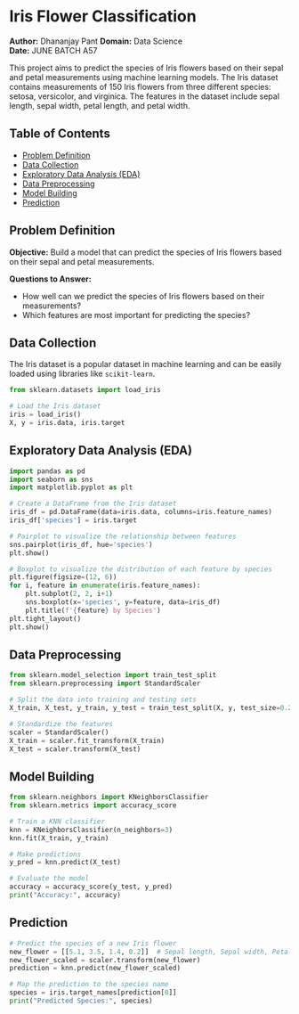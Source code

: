 # Iris Flower Classification

**Author:** Dhananjay Pant
**Domain:** Data Science  
**Date:** JUNE BATCH A57 

This project aims to predict the species of Iris flowers based on their sepal and petal measurements using machine learning models. The Iris dataset contains measurements of 150 Iris flowers from three different species: setosa, versicolor, and virginica. The features in the dataset include sepal length, sepal width, petal length, and petal width.

## Table of Contents

- [Problem Definition](#problem-definition)
- [Data Collection](#data-collection)
- [Exploratory Data Analysis (EDA)](#exploratory-data-analysis-eda)
- [Data Preprocessing](#data-preprocessing)
- [Model Building](#model-building)
- [Prediction](#prediction)

## Problem Definition

**Objective:** Build a model that can predict the species of Iris flowers based on their sepal and petal measurements.

**Questions to Answer:**
- How well can we predict the species of Iris flowers based on their measurements?
- Which features are most important for predicting the species?

## Data Collection

The Iris dataset is a popular dataset in machine learning and can be easily loaded using libraries like `scikit-learn`.

```python
from sklearn.datasets import load_iris

# Load the Iris dataset
iris = load_iris()
X, y = iris.data, iris.target
```

## Exploratory Data Analysis (EDA)

```python
import pandas as pd
import seaborn as sns
import matplotlib.pyplot as plt

# Create a DataFrame from the Iris dataset
iris_df = pd.DataFrame(data=iris.data, columns=iris.feature_names)
iris_df['species'] = iris.target

# Pairplot to visualize the relationship between features
sns.pairplot(iris_df, hue='species')
plt.show()

# Boxplot to visualize the distribution of each feature by species
plt.figure(figsize=(12, 6))
for i, feature in enumerate(iris.feature_names):
    plt.subplot(2, 2, i+1)
    sns.boxplot(x='species', y=feature, data=iris_df)
    plt.title(f'{feature} by Species')
plt.tight_layout()
plt.show()
```

## Data Preprocessing

```python
from sklearn.model_selection import train_test_split
from sklearn.preprocessing import StandardScaler

# Split the data into training and testing sets
X_train, X_test, y_train, y_test = train_test_split(X, y, test_size=0.2, random_state=42)

# Standardize the features
scaler = StandardScaler()
X_train = scaler.fit_transform(X_train)
X_test = scaler.transform(X_test)
```

## Model Building

```python
from sklearn.neighbors import KNeighborsClassifier
from sklearn.metrics import accuracy_score

# Train a KNN classifier
knn = KNeighborsClassifier(n_neighbors=3)
knn.fit(X_train, y_train)

# Make predictions
y_pred = knn.predict(X_test)

# Evaluate the model
accuracy = accuracy_score(y_test, y_pred)
print("Accuracy:", accuracy)
```


## Prediction

```python
# Predict the species of a new Iris flower
new_flower = [[5.1, 3.5, 1.4, 0.2]]  # Sepal length, Sepal width, Petal length, Petal width
new_flower_scaled = scaler.transform(new_flower)
prediction = knn.predict(new_flower_scaled)

# Map the prediction to the species name
species = iris.target_names[prediction[0]]
print("Predicted Species:", species)
```

